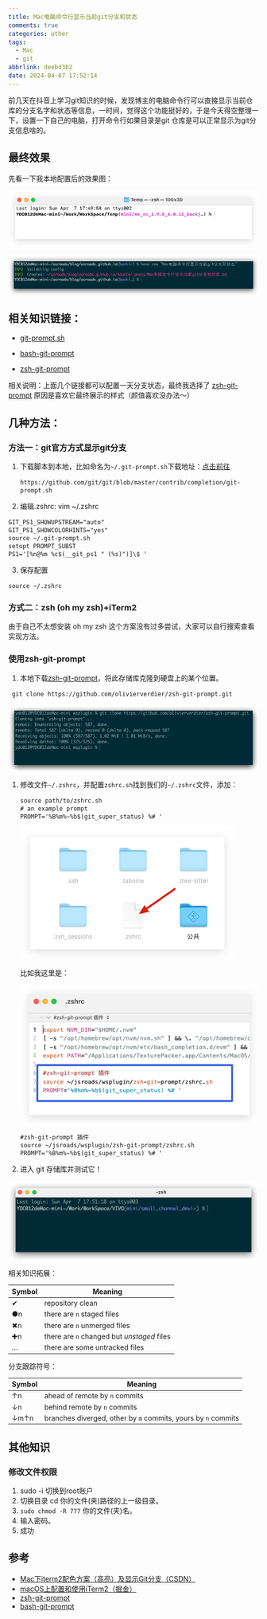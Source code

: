 ```yaml
---
title: Mac电脑命令行显示当前git分支和状态
comments: true
categories: other
tags:
  - Mac
  - git
abbrlink: deebd3b2
date: 2024-04-07 17:52:14
---
```


前几天在抖音上学习git知识的时候，发现博主的电脑命令行可以直接显示当前仓库的分支名字和状态等信息，一时间，觉得这个功能挺好的，于是今天得空整理一下，设置一下自己的电脑，打开命令行如果目录是git 仓库是可以正常显示为git分支信息啥的。
<!--more-->

## 最终效果

先看一下我本地配置后的效果图：

![image-20240407180011875](./Mac电脑命令行显示当前git分支和状态/image-20240407180011875.png)

![image-20240407180026229](./Mac电脑命令行显示当前git分支和状态/image-20240407180026229.png)

## 相关知识链接：

- [git-prompt.sh](https://github.com/git/git/blob/master/contrib/completion/git-prompt.sh)

- [bash-git-prompt](https://github.com/magicmonty/bash-git-prompt)
- [zsh-git-prompt](https://github.com/olivierverdier/zsh-git-prompt)

相关说明：上面几个链接都可以配置一天分支状态，最终我选择了 [zsh-git-prompt](https://github.com/olivierverdier/zsh-git-prompt) 原因是喜欢它最终展示的样式（颜值喜欢没办法～）

## 几种方法：

### 方法一：git官方方式显示git分支

1. 下载脚本到本地，比如命名为`~/.git-prompt.sh`下载地址：[点击前往](https://github.com/git/git/blob/master/contrib/completion/git-prompt.sh)

   ```
   https://github.com/git/git/blob/master/contrib/completion/git-prompt.sh
   ```

2. 编辑.zshrc: vim ~/.zshrc

```
GIT_PS1_SHOWUPSTREAM="auto"
GIT_PS1_SHOWCOLORHINTS="yes"
source ~/.git-prompt.sh
setopt PROMPT_SUBST
PS1='[%n@%m %c$(__git_ps1 " (%s)")]\$ '
```

3. 保存配置

```
source ~/.zshrc
```

### 方式二：zsh (oh my zsh)+iTerm2

由于自己不太想安装 oh my zsh 这个方案没有过多尝试，大家可以自行搜索查看实现方法。

### 使用zsh-git-prompt

1. 本地下载[zsh-git-prompt](https://github.com/olivierverdier/zsh-git-prompt)，将此存储库克隆到硬盘上的某个位置。

```
 git clone https://github.com/olivierverdier/zsh-git-prompt.git
```

![image-20240407182137245](./Mac电脑命令行显示当前git分支和状态/image-20240407182137245.png)

1. 修改文件`~/.zshrc`，并配置`zshrc.sh`找到我们的`~/.zshrc`文件，添加：

   ```
   source path/to/zshrc.sh
   # an example prompt
   PROMPT='%B%m%~%b$(git_super_status) %# '
   ```

   ![image-20240407182221176](./Mac电脑命令行显示当前git分支和状态/image-20240407182221176.png)

   比如我这里是：

   ![image-20240407182244078](./Mac电脑命令行显示当前git分支和状态/image-20240407182244078.png)

   ```
   #zsh-git-prompt 插件
   source ~/jsroads/wsplugin/zsh-git-prompt/zshrc.sh
   PROMPT='%B%m%~%b$(git_super_status) %# '
   ```

2. 进入 git 存储库并测试它！

![image-20240407182331283](./Mac电脑命令行显示当前git分支和状态/image-20240407182331283.png)

相关知识拓展：

| Symbol | Meaning                                    |
| ------ | ------------------------------------------ |
| ✔      | repository clean                           |
| ●n     | there are `n` staged files                 |
| ✖n     | there are `n` unmerged files               |
| ✚n     | there are `n` changed but *unstaged* files |
| …      | there are some untracked files             |

分支跟踪符号：

| Symbol | Meaning                                                      |
| ------ | ------------------------------------------------------------ |
| ↑n     | ahead of remote by `n` commits                               |
| ↓n     | behind remote by `n` commits                                 |
| ↓m↑n   | branches diverged, other by `m` commits, yours by `n` commits |

## 其他知识

###  修改文件权限

1. sudo -i 切换到root账户
2. 切换目录 cd 你的文件(夹)路径的上一级目录。
3. `sudo chmod -R 777` 你的文件(夹)名。
4. 输入密码。
5. 成功

## 参考

- [Mac下iterm2配色方案（高亮）及显示Git分支（CSDN）](https://blog.csdn.net/huangpb123/article/details/79631473)
- [macOS上配置和使用iTerm2（掘金）](https://juejin.cn/post/7129045402376126471)
- [zsh-git-prompt](https://github.com/olivierverdier/zsh-git-prompt)
- [bash-git-prompt](https://github.com/magicmonty/bash-git-prompt)
